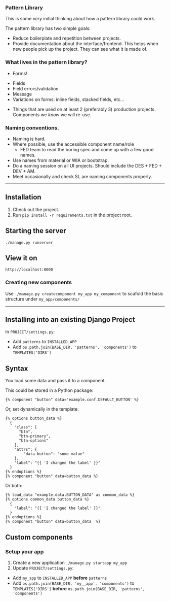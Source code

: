 
### Pattern Library

This is some _very_ initial thinking about how a pattern library could work.

The pattern library has two simple goals: 


* Reduce boilerplate and repetition between projects.
* Provide documentation about the interface/frontend. This helps when new people pick up the project. They can see what it is made of.

### What lives in the pattern library?

* Forms!
 - Fields
 - Field errors/validation
 - Message
 - Variations on forms: inline fields, stacked fields, etc...
* Things that are used on at least 2 (preferably 3) production projects. Components we *know* we will re-use. 

### Naming conventions.
  - Naming is hard.
  - Where possible, use the accessible component name/role
    - FED team to read the boring spec and come up with a few good names.
  - Use names from material or WIA or bootstrap.
  - Do a naming session on all UI projects. Should include the DES + FED + DEV + AM.
  - Meet occasionally and check SL are naming components properly.

--- 

## Installation

1. Check out the project.
2. Run `pip install -r requirements.txt` in the project root.

## Starting the server

`./manage.py runserver`

## View it on
`http://localhost:8000`

### Creating new components
Use `./manage.py createcomponent my_app my_component` to scafold the basic structure under `my_app/components/`

---

## Installing into an existing Django Project

In `PROJECT/settings.py`:
 - Add `patterns` to `INSTALLED_APP`
 - Add `os.path.join(BASE_DIR, 'patterns', 'components')` to `TEMPLATES['DIRS']`

## Syntax

You load some data and pass it to a component.

This could be stored in a Python package:

```
{% component "button" data='example.conf.DEFAULT_BUTTON' %}
```

Or, set dynamically in the template:

```twig
{% options button_data %}
  {
    "class": [
      "btn",
      "btn-primary",
      "btn-options"
    ],
    "attrs": {
        "data-button": "some-value"
    },
    "label": "{{ 'I changed the label' }}"
  }
{% endoptions %}
{% component "button" data=button_data %}
```

Or both:


```twig
{% load_data "example.data.BUTTON_DATA" as common_data %}
{% options common_data button_data %}
  {
    "label": "{{ 'I changed the label' }}"
  }
{% endoptions %}
{% component "button" data=button_data  %}
```

## Custom components

### Setup your  app
1. Create a new application `./manage.py startapp my_app`
1. Update `PROJECT/settings.py`:
  - Add `my_app` to `INSTALLED_APP` **before** `patterns`
  - Add `os.path.join(BASE_DIR, 'my__app', 'components')` to `TEMPLATES['DIRS']` **before** `os.path.join(BASE_DIR, 'patterns', 'components')`
